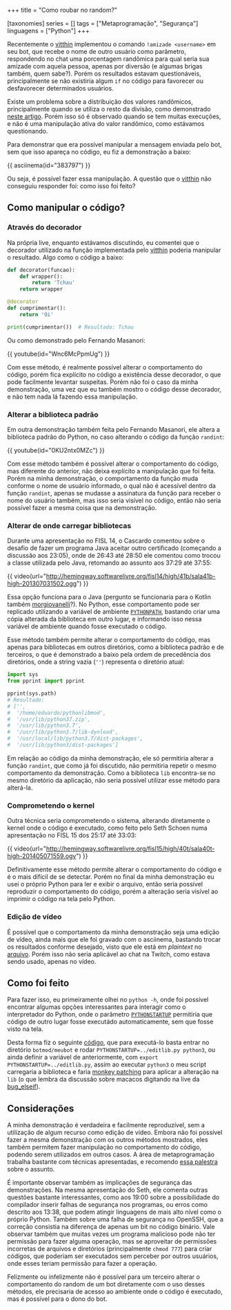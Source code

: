 +++
title = "Como roubar no random?"

[taxonomies]
series = []
tags = ["Metaprogramação", "Segurança"]
linguagens = ["Python"]
+++

Recentemente o [vitthin](https://www.twitch.tv/vitthin) implementou o comando `!amizade <username>` em seu bot, que recebe o nome de outro usuário como parâmetro, respondendo no chat uma porcentagem randômica para qual seria sua amizade com aquela pessoa, apenas por diversão (e algumas brigas também, quem sabe?). Porém os resultados estavam questionáveis, principalmente se não existiria algum `if` no código para favorecer ou desfavorecer determinados usuários.

Existe um problema sobre a distribuição dos valores randômicos, principalmente quando se utiliza o resto da divisão, como demonstrado [neste artigo](https://bitismyth.wordpress.com/2020/02/14/o-problema-da-solucao-ingenua-da-obtencao-de-valores-aleatorios/). Porém isso só é observado quando se tem muitas execuções, e não é uma manipulação ativa do valor randômico, como estávamos questionando.

Para demonstrar que era possível manipular a mensagem enviada pelo bot, sem que isso apareça no código, eu fiz a demonstração a baixo:

{{ asciinema(id="383797") }}

Ou seja, é possível fazer essa manipulação. A questão que o [vitthin](https://www.twitch.tv/vitthin) não conseguiu responder foi: como isso foi feito?

## Como manipular o código?

### Através do decorador

Na própria live, enquanto estávamos discutindo, eu comentei que o decorador utilizado na função implementada pelo [vitthin](https://www.twitch.tv/vitthin) poderia manipular o resultado. Algo como o código a baixo:

```python
def decorator(funcao):
    def wrapper():
        return 'Tchau'
    return wrapper

@decorator
def cumprimentar():
    return 'Oi'

print(cumprimentar())  # Resultado: Tchau
```

Ou como demonstrado pelo Fernando Masanori:

{{ youtube(id="Wnc6McPpmUg") }}

Com esse método, é realmente possível alterar o comportamento do código, porém fica explícito no código a existência desse decorador, o que pode facilmente levantar suspeitas. Porém não foi o caso da minha demonstração, uma vez que eu também mostro o código desse decorador, e não tem nada lá fazendo essa manipulação.

### Alterar a biblioteca padrão

Em outra demonstração também feita pelo Fernando Masanori, ele altera a biblioteca padrão do Python, no caso alterando o código da função `randint`:

{{ youtube(id="0KU2ntx0MZc") }}

Com esse método também é possível alterar o comportamento do código, mas diferente do anterior, não deixa explícito a manipulação que foi feita. Porém na minha demonstração, o comportamento da função muda conforme o nome de usuário informado, o qual não é acessível dentro da função `randint`, apenas se mudasse a assinatura da função para receber o nome do usuário também, mas isso seria visível no código, então não seria possível fazer a mesma coisa que na demonstração.

### Alterar de onde carregar bibliotecas

Durante uma apresentação no FISL 14, o Cascardo comentou sobre o desafio de fazer um programa Java aceitar outro certificado (começando a discussão aos 23:05), onde de 26:43 até 28:50 ele comentou como trocou a classe utilizada pelo Java, retomando ao assunto aos 37:29 até 37:55:

{{ video(url="http://hemingway.softwarelivre.org/fisl14/high/41b/sala41b-high-201307031502.ogg") }}

Essa opção funciona para o Java (pergunto se funcionaria para o Kotlin também [morgiovanelli](https://www.twitch.tv/morgiovanelli)?). No Python, esse comportamento pode ser replicado utilizando a variável de ambiente [`PYTHONPATH`](https://docs.python.org/3/using/cmdline.html?highlight=pythonpath#envvar-PYTHONPATH), bastando criar uma cópia alterada da biblioteca em outro lugar, e informando isso nessa variável de ambiente quando fosse executado o código.

Esse método também permite alterar o comportamento do código, mas apenas para bibliotecas em outros diretórios, como a biblioteca padrão e de terceiros, o que é demonstrado a baixo pela ordem de precedência dos diretórios, onde a string vazia (`''`) representa o diretório atual:

```python
import sys
from pprint import pprint

pprint(sys.path)
# Resultado:
# ['',
#  '/home/eduardo/pythonlibmod',
#  '/usr/lib/python37.zip',
#  '/usr/lib/python3.7',
#  '/usr/lib/python3.7/lib-dynload',
#  '/usr/local/lib/python3.7/dist-packages',
#  '/usr/lib/python3/dist-packages']
```

Em relação ao código da minha demonstração, ele só permitiria alterar a função `randint`, que como já foi discutido, não permitiria repetir o mesmo comportamento da demonstração. Como a biblioteca `lib` encontra-se no mesmo diretório da aplicação, não seria possível utilizar esse método para alterá-la.

### Comprometendo o kernel

Outra técnica seria comprometendo o sistema, alterando diretamente o kernel onde o código é executado, como feito pelo Seth Schoen numa apresentação no FISL 15 dos 25:17 até 33:03:

{{ video(url="http://hemingway.softwarelivre.org/fisl15/high/40t/sala40t-high-201405071559.ogv") }}

Definitivamente esse método permite alterar o comportamento do código e é o mais difícil de se detectar. Porém no final da minha demonstração eu usei o próprio Python para ler e exibir o arquivo, então seria possível reproduzir o comportamento do código, porém a alteração seria visível ao imprimir o código na tela pelo Python.

### Edição de vídeo

É possível que o comportamento da minha demonstração seja uma edição de vídeo, ainda mais que ele foi gravado com o asciinema, bastando trocar os resultados conforme desejado, visto que ele está em *plaintext* no [arquivo](https://asciinema.org/a/383797.cast?dl=1). Porém isso não seria aplicável ao chat na Twitch, como estava sendo usado, apenas no vídeo.

## Como foi feito

Para fazer isso, eu primeiramente olhei no `python -h`, onde foi possível encontrar algumas opções interessantes para interagir como o interpretador do Python, onde o parâmetro [`PYTHONSTARTUP`](https://docs.python.org/3/using/cmdline.html?highlight=pythonstartup#envvar-PYTHONSTARTUP) permitiria que código de outro lugar fosse executádo automaticamente, sem que fosse visto na tela.

Desta forma fiz o seguinte [código](codigo.tar.gz), que para executá-lo basta entrar no diretório `botmod/meubot` e rodar `PYTHONSTARTUP=../editlib.py python3`, ou ainda definir a variável de anteriormente, com `export PYTHONSTARTUP=../editlib.py`, assim ao executar `python3` o meu script carregaria a biblioteca e faria [monkey patching](https://pt.stackoverflow.com/questions/285190/o-que-%C3%A9-monkey-patch#305084) para aplicar a alteração na `lib` (o que lembra da discussão sobre macacos digitando na live da [bug_elseif](https://www.twitch.tv/bug_elseif)).

## Considerações

A minha demonstração é verdadeira e facilmente reproduzível, sem a utilização de algum recurso como edição de vídeo. Embora não foi possível fazer a mesma demonstração com os outros métodos mostrados, eles também permitem fazer manipulação no comportamento do código, podendo serem utilizados em outros casos. A área de metaprogramação trabalha bastante com técnicas apresentadas, e recomendo [essa palestra](http://hemingway.softwarelivre.org/fisl14/high/41d/sala41d-high-201307031001.ogg) sobre o assunto.

É importante observar também as implicações de segurança das demonstrações. Na mesma apresentação do Seth, ele comenta outras questões bastante interessantes, como aos 19:00 sobre a possibilidade do compilador inserir falhas de segurança nos programas, ou erros como descrito aos 13:38, que podem atingir linguagens de mais alto nível como o próprio Python. Também sobre uma falha de segurança no OpenSSH, que a correção consistia na diferença de apenas um bit no código binário. Vale observar também que muitas vezes um programa malicioso pode não ter permissão para fazer alguma operação, mas se aproveitar de permissões incorretas de arquivos e diretórios (principalmente `chmod 777`) para criar códigos, que poderiam ser executados sem perceber por outros usuários, onde esses teriam permissão para fazer a operação.

Felizmente ou infelizmente não é possível para um terceiro alterar o comportamento do random de um bot diretamente com o uso desses métodos, ele precisaria de acesso ao ambiente onde o código é executado, mas é possível para o dono do bot.
